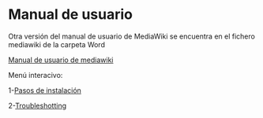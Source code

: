 # Manual de usuario

Otra versión del manual de usuario de MediaWiki se encuentra en el fichero mediawiki de la carpeta Word

[Manual de usuario de mediawiki](/MadiaWiki/Docs/Word/mediawiki.md)

Menú interacivo:


1-[Pasos de instalación](PasosDeInstalacion.md)

2-[Troubleshotting](Troubleshooting.md)



